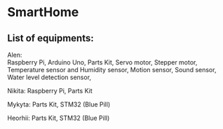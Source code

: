 # SmartHome
## List of equipments:

Alen: </br>
Raspberry Pi,
Arduino Uno,
Parts Kit,
Servo motor,
Stepper motor, 
Temperature sensor and Humidity sensor,
Motion sensor,
Sound sensor,
Water level detection sensor,

Nikita:
Raspberry Pi,
Parts Kit

Mykyta:
Parts Kit,
STM32 (Blue Pill)

Heorhii:
Parts Kit,
STM32 (Blue Pill)
